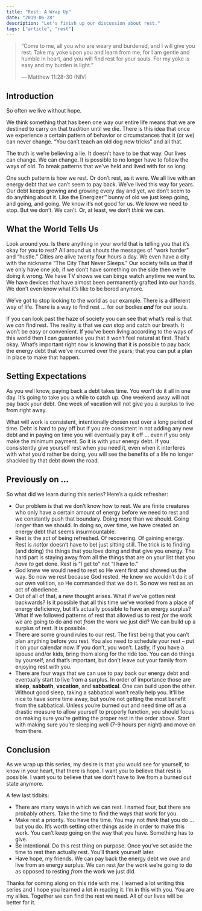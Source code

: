 ```yaml
---
title: "Rest: A Wrap Up"
date: "2019-06-28"
description: "Let's finish up our discussion about rest."
tags: ["article", "rest"]
---
```


> “Come to me, all you who are weary and burdened, and I will give you rest. Take my yoke upon you and learn from me, for I am gentle and humble in heart, and you will find rest for your souls. For my yoke is easy and my burden is light.”
>
> — Matthew 11:28-30 (NIV)

## Introduction

So often we live without hope.

We think something that has been one way our entire life means that we are destined to carry on that tradition until we die. There is this idea that once we experience a certain pattern of behavior or circumstances that it (or we) can never change. “You can’t teach an old dog new tricks” and all that.

The truth is we’re believing a lie. It doesn’t have to be that way. Our lives can change. We can change. It is possible to no longer have to follow the ways of old. To break patterns that we’ve held and lived with for so long.

One such pattern is how we rest. Or don’t rest, as it were. We all live with an energy debt that we can’t seem to pay back. We’ve lived this way for years. Our debt keeps growing and growing every day and yet, we don’t seem to do anything about it. Like the Energizer™ bunny of old we just keep going, and going, and going. We know it’s not good for us. We know we need to stop. But we don’t. We can’t. Or, at least, we don’t _think_ we can.

## What the World Tells Us

Look around you. Is there anything in your world that is telling you that it’s okay for you to rest? All around us shouts the messages of “work harder” and “hustle.” Cities are alive twenty four hours a day. We even have a city with the nickname “The City That Never Sleeps.” Our society tells us that if we only have one job, if we don’t have something on the side then we’re doing it wrong. We have TV shows we can binge watch anytime we want to. We have devices that have almost been permanently grafted into our hands. We don’t even know what it’s like to be bored anymore.

We’ve got to stop looking to the world as our example. There is a different way of life. There is a way to find rest … for our bodies **_and_** for our souls.

If you can look past the haze of society you can see that what’s real is that we _can_ find rest. The reality is that we _can_ stop and catch our breath. It won’t be easy or convenient. If you’ve been living according to the ways of this world then I can guarantee you that it won’t feel natural at first. That’s okay. What’s important right now is knowing that it is possible to pay back the energy debt that we’ve incurred over the years; that you can put a plan in place to make that happen.

## Setting Expectations

As you well know, paying back a debt takes time. You won’t do it all in one day. It’s going to take you a while to catch up. One weekend away will not pay back your debt. One week of vacation will not give you a surplus to live from right away.

What will work is consistent, intentionally chosen rest over a long period of time. Debt is hard to pay off but if you are consistent in not adding any new debt and in paying on time you will eventually pay it off … even if you only make the minimum payment. So it is with your energy debt. If you consistently give yourself rest when you need it, even when it interferes with what you’d rather be doing, you will see the benefits of a life no longer shackled by that debt down the road.

## Previously on …

So what did we learn during this series? Here’s a quick refresher:

- Our problem is that we don’t know how to rest. We are finite creatures who only have a certain amount of energy before we need to rest and we constantly push that boundary. Doing more than we should. Going longer than we should. In doing so, over time, we have created an energy debt that seems insurmountable.
- Rest is the act of being refreshed. Of recovering. Of gaining energy. Rest is _not_(or doesn’t have to be) just sitting still. The trick is to finding (and doing) the things that you love doing and that give you energy. The hard part is staying away from all the things that are on your list that you _have to_ get done. Rest is “I get to” not “I have to.”
- God knew we would need to rest so He went first and showed us the way. So now we rest because God rested. He knew we wouldn’t do it of our own volition, so He commanded that we do it. So now we rest as an act of obedience.
- Out of all of that, a new thought arises. What if we’ve gotten rest backwards? Is it possible that all this time we’ve worked from a place of energy deficiency, but it’s actually possible to have an energy surplus? What if we followed patterns of rest that allowed us to rest _for_ the work we are going to do and not _from_ the work we just did? We can build up a surplus of rest. It is possible.
- There are some ground rules to our rest. The first being that you can’t plan anything before you rest. You also need to schedule your rest – put it on your calendar now. If you don’t, you won’t. Lastly, if you have a spouse and/or kids, bring them along for the ride too. You can do things by yourself, and that’s important, but don’t leave out your family from enjoying rest with you.
- There are four ways that we can use to pay back our energy debt and eventually start to live from a surplus. In order of importance those are **sleep**, **sabbath**, **vacation**, and **sabbatical**. One can build upon the other. Without good sleep, taking a sabbatical won’t really help you. It’ll be nice to have some time away, but you’re not getting the most benefit from the sabbatical. Unless you’re burned out and need time off as a drastic measure to allow yourself to properly function, you should focus on making sure you’re getting the proper rest in the order above. Start with making sure you’re sleeping well (7-9 hours per night) and move on from there.

## Conclusion

As we wrap up this series, my desire is that you would see for yourself, to know in your heart, that there is hope. I want you to believe that rest is possible. I want you to believe that we don’t have to live from a burned out state anymore.

A few last tidbits:

- There are many ways in which we can rest. I named four, but there are probably others. Take the time to find the ways that work for you.
- Make rest a priority. You have the time. You may not _think_ that you do ... but you do. It’s worth setting other things aside in order to make this work. You can’t keep going on the way that you have. Something has to give.
- Be intentional. Do this rest thing on purpose. Once you’ve set aside the time to rest then actually rest. You’ll thank yourself later.
- Have hope, my friends. We can pay back the energy debt we owe and live from an energy surplus. We can rest _for_ the work we’re going to do as opposed to resting _from_ the work we just did.

Thanks for coming along on this ride with me. I learned a lot writing this series and I hope you learned a lot in reading it. I’m in this with you. You are my allies. Together we can find the rest we need. All of our lives will be better for it.
